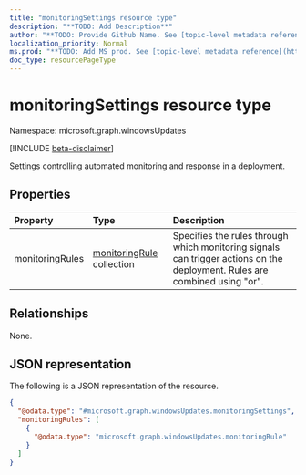 ```yaml
---
title: "monitoringSettings resource type"
description: "**TODO: Add Description**"
author: "**TODO: Provide Github Name. See [topic-level metadata reference](https://msgo.azurewebsites.net/add/document/guidelines/metadata.html#topic-level-metadata)**"
localization_priority: Normal
ms.prod: "**TODO: Add MS prod. See [topic-level metadata reference](https://msgo.azurewebsites.net/add/document/guidelines/metadata.html#topic-level-metadata)**"
doc_type: resourcePageType
---
```


# monitoringSettings resource type

Namespace: microsoft.graph.windowsUpdates

[!INCLUDE [beta-disclaimer](../../includes/beta-disclaimer.md)]

Settings controlling automated monitoring and response in a deployment.

## Properties
|Property|Type|Description|
|:---|:---|:---|
|monitoringRules|[monitoringRule](../resources/windowsupdates-monitoringrule.md) collection|Specifies the rules through which monitoring signals can trigger actions on the deployment. Rules are combined using "or".|

## Relationships
None.

## JSON representation
The following is a JSON representation of the resource.
<!-- {
  "blockType": "resource",
  "@odata.type": "microsoft.graph.windowsUpdates.monitoringSettings"
}
-->
``` json
{
  "@odata.type": "#microsoft.graph.windowsUpdates.monitoringSettings",
  "monitoringRules": [
    {
      "@odata.type": "microsoft.graph.windowsUpdates.monitoringRule"
    }
  ]
}
```

